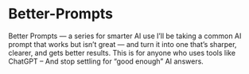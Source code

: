# Better-Prompts
Better Prompts — a series for smarter AI use  I’ll be taking a common AI prompt that works but isn’t great — and turn it into one that’s sharper, clearer, and gets better results.  This is for anyone who uses tools like ChatGPT – And stop settling for “good enough” AI answers.  
